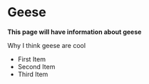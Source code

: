# Geese
**This page will have information about geese**

Why I think geese are cool
- First Item
- Second Item
- Third Item
